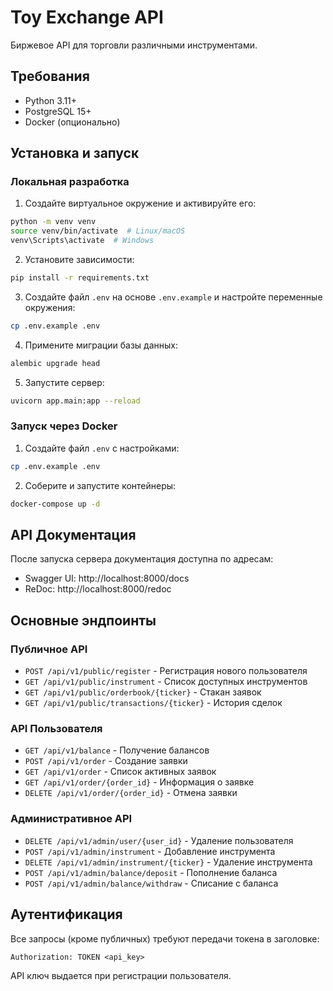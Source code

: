 # Toy Exchange API

Биржевое API для торговли различными инструментами.

## Требования

- Python 3.11+
- PostgreSQL 15+
- Docker (опционально)

## Установка и запуск

### Локальная разработка

1. Создайте виртуальное окружение и активируйте его:
```bash
python -m venv venv
source venv/bin/activate  # Linux/macOS
venv\Scripts\activate  # Windows
```

2. Установите зависимости:
```bash
pip install -r requirements.txt
```

3. Создайте файл `.env` на основе `.env.example` и настройте переменные окружения:
```bash
cp .env.example .env
```

4. Примените миграции базы данных:
```bash
alembic upgrade head
```

5. Запустите сервер:
```bash
uvicorn app.main:app --reload
```

### Запуск через Docker

1. Создайте файл `.env` с настройками:
```bash
cp .env.example .env
```

2. Соберите и запустите контейнеры:
```bash
docker-compose up -d
```

## API Документация

После запуска сервера документация доступна по адресам:
- Swagger UI: http://localhost:8000/docs
- ReDoc: http://localhost:8000/redoc

## Основные эндпоинты

### Публичное API

- `POST /api/v1/public/register` - Регистрация нового пользователя
- `GET /api/v1/public/instrument` - Список доступных инструментов
- `GET /api/v1/public/orderbook/{ticker}` - Стакан заявок
- `GET /api/v1/public/transactions/{ticker}` - История сделок

### API Пользователя

- `GET /api/v1/balance` - Получение балансов
- `POST /api/v1/order` - Создание заявки
- `GET /api/v1/order` - Список активных заявок
- `GET /api/v1/order/{order_id}` - Информация о заявке
- `DELETE /api/v1/order/{order_id}` - Отмена заявки

### Административное API

- `DELETE /api/v1/admin/user/{user_id}` - Удаление пользователя
- `POST /api/v1/admin/instrument` - Добавление инструмента
- `DELETE /api/v1/admin/instrument/{ticker}` - Удаление инструмента
- `POST /api/v1/admin/balance/deposit` - Пополнение баланса
- `POST /api/v1/admin/balance/withdraw` - Списание с баланса

## Аутентификация

Все запросы (кроме публичных) требуют передачи токена в заголовке:
```
Authorization: TOKEN <api_key>
```

API ключ выдается при регистрации пользователя. 